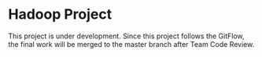# Hadoop Project
This project is under development. Since this project follows the GitFlow, the final work will be merged to the master branch after Team Code Review.
